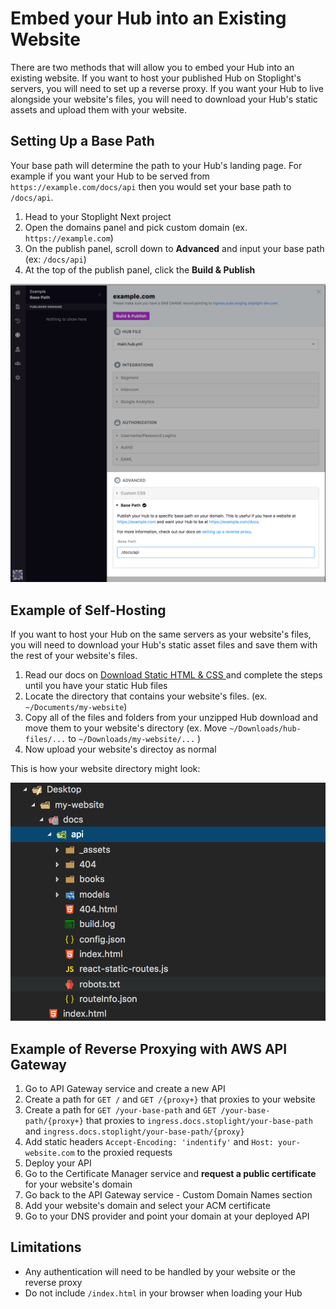 
# Embed your Hub into an Existing Website

There are two methods that will allow you to embed your Hub into an existing website. If you want
to host your published Hub on Stoplight's servers, you will need to set up a reverse proxy. If you want
your Hub to live alongside your website's files, you will need to download your Hub's static assets and
upload them with your website.

## Setting Up a Base Path

Your base path will determine the path to your Hub's landing page. For example if you want your Hub
to be served from `https://example.com/docs/api` then you would set your base path to `/docs/api`.

1. Head to your Stoplight Next project
2. Open the domains panel and pick custom domain (ex. `https://example.com`)
3. On the publish panel, scroll down to **Advanced** and input your base path (ex: `/docs/api`)
4. At the top of the publish panel, click the **Build & Publish**

![Self-hosted hub directory example](/assets/images/setting-hub-base-path.png)

## Example of Self-Hosting

If you want to host your Hub on the same servers as your website's files, you will need to download
your Hub's static asset files and save them with the rest of your website's files.

1. Read our docs on [Download Static HTML & CSS
](https://docs.stoplight.io/documentation/download-static-html) and complete the steps until you have
your static Hub files
2. Locate the directory that contains your website's files. (ex. `~/Documents/my-website`)
3. Copy all of the files and folders from your unzipped Hub download and move them to your website's
directory (ex. Move `~/Downloads/hub-files/...` to `~/Downloads/my-website/...` )
4. Now upload your website's directoy as normal

This is how your website directory might look:

![Self-hosted hub directory example](/assets/images/example-website.png)

## Example of Reverse Proxying with AWS API Gateway

1. Go to API Gateway service and create a new API
2. Create a path for `GET /` and `GET /{proxy+}` that proxies to your website
3. Create a path for `GET /your-base-path` and `GET /your-base-path/{proxy+}` that proxies to `ingress.docs.stoplight/your-base-path` and `ingress.docs.stoplight/your-base-path/{proxy}`
4. Add static headers `Accept-Encoding: 'indentify'` and `Host: your-website.com` to the proxied requests
5. Deploy your API
6. Go to the Certificate Manager service and **request a public certificate** for your website's domain
7. Go back to the API Gateway service - Custom Domain Names section
8. Add your website's domain and select your ACM certificate
9. Go to your DNS provider and point your domain at your deployed API

## Limitations

* Any authentication will need to be handled by your website or the reverse proxy
* Do not include `/index.html` in your browser when loading your Hub
